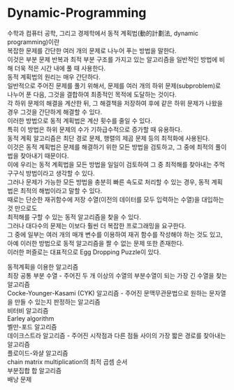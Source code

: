 # Dynamic-Programming

수학과 컴퓨터 공학, 그리고 경제학에서 동적 계획법(動的計劃法, dynamic programming)이란  
복잡한 문제를 간단한 여러 개의 문제로 나누어 푸는 방법을 말한다.  
이것은 부분 문제 반복과 최적 부분 구조를 가지고 있는 알고리즘을 일반적인 방법에 비해 더욱 적은 시간 내에 풀 때 사용한다.  
동적 계획법의 원리는 매우 간단하다.  
일반적으로 주어진 문제를 풀기 위해서, 문제를 여러 개의 하위 문제(subproblem)로 나누어 푼 다음, 그것을 결합하여 최종적인 목적에 도달하는 것이다.  
각 하위 문제의 해결을 계산한 뒤, 그 해결책을 저장하여 후에 같은 하위 문제가 나왔을 경우 그것을 간단하게 해결할 수 있다.  
이러한 방법으로 동적 계획법은 계산 횟수를 줄일 수 있다.  
특히 이 방법은 하위 문제의 수가 기하급수적으로 증가할 때 유용하다.  
동적 계획 알고리즘은 최단 경로 문제, 행렬의 제곱 문제 등의 최적화에 사용된다.  
이것은 동적 계획법은 문제를 해결하기 위한 모든 방법을 검토하고, 그 중에 최적의 풀이법을 찾아내기 때문이다.  
이에 우리는 동적 계획법을 모든 방법을 일일이 검토하여 그 중 최적해를 찾아내는 주먹구구식 방법이라고 생각할 수 있다.  
그러나 문제가 가능한 모든 방법을 충분히 빠른 속도로 처리할 수 있는 경우, 동적 계획법은 최적의 해법이라고 말할 수 있다.  
때로는 단순한 재귀함수에 저장 수열(이전의 데이터를 모두 입력하는 수열)을 대입하는 것 만으로도  
최적해를 구할 수 있는 동적 알고리즘을 찾을 수 있다.  
그러나 대다수의 문제는 이보다 훨씬 더 복잡한 프로그래밍을 요구한다.  
그 중에 일부는 여러 개의 매개 변수를 이용하여 재귀 함수를 작성해야 하는 것도 있고,  
아예 이러한 방법으로 동적 알고리즘을 짤 수 없는 문제 또한 존재한다.  
이러한 퍼즐로는 대표적으로 Egg Dropping Puzzle이 있다.  
  
동적계획을 이용한 알고리즘  
최장 공통 부분 수열 - 주어진 두 개 이상의 수열의 부분수열이 되는 가장 긴 수열을 찾는 알고리즘  
Cocke-Younger-Kasami (CYK) 알고리즘 - 주어진 문맥무관문법으로 원하는 문자열을 만들 수 있는지 판정하는 알고리즘  
비터비 알고리즘  
Earley algorithm  
벨만-포드 알고리즘  
데이크스트라 알고리즘 - 주어진 시작점과 다른 점들 사이의 가장 짧은 경로를 찾아내는 알고리즘  
플로이드-와샬 알고리즘  
chain matrix multiplication의 최적 곱셈 순서  
부분집합 합 알고리즘  
배낭 문제  
  
